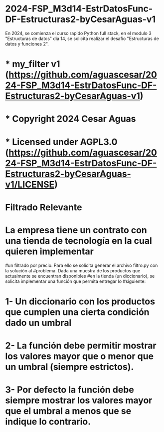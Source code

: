 # 2024-FSP_M3d14-EstrDatosFunc-DF-Estructuras2-byCesarAguas-v1
En 2024, se comienza el curso rapido Python full stack, en el modulo 3 "Estructuras de datos" dia 14, se solicita realizar el desafio "Estructuras de datos y funciones 2". 

# * my_filter v1 (https://github.com/aguascesar/2024-FSP_M3d14-EstrDatosFunc-DF-Estructuras2-byCesarAguas-v1)
# * Copyright 2024 Cesar Aguas
# * Licensed under AGPL3.0 (https://github.com/aguascesar/2024-FSP_M3d14-EstrDatosFunc-DF-Estructuras2-byCesarAguas-v1/LICENSE)
#  
#
#           Filtrado Relevante
#
# La empresa tiene un contrato con una tienda de tecnología en la cual quieren implementar
#un filtrado por precio. Para ello se solicita generar el archivo filtro.py con la solución al
#problema. Dada una muestra de los productos que actualmente se encuentran disponibles
#en la tienda (un diccionario), se solicita implementar una función que permita entregar lo
#siguiente:
# 1- Un diccionario con los productos que cumplen una cierta condición dado un umbral
# 2- La función debe permitir mostrar los valores mayor que o menor que un umbral (siempre estrictos).
# 3- Por defecto la función debe siempre mostrar los valores mayor que el umbral a menos que se indique lo contrario.
